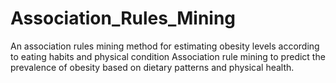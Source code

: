# Association_Rules_Mining
An association rules mining method for estimating obesity levels according to eating habits and physical condition
Association rule mining to predict the prevalence of obesity based on dietary patterns and physical health.
